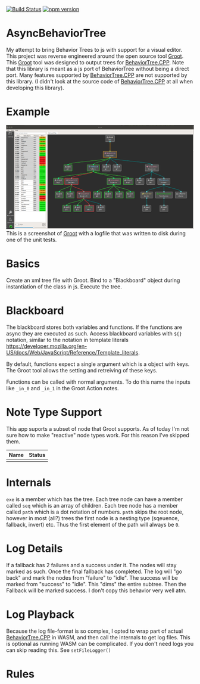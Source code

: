 [![Build Status](https://travis-ci.com/esromneb/AsyncBehaviorTree.svg?branch=master)](https://travis-ci.com/esromneb/AsyncBehaviorTree) [![npm version](https://badge.fury.io/js/async-behavior-tree.svg)](https://badge.fury.io/js/async-behavior-tree)
# AsyncBehaviorTree
My attempt to bring Behavior Trees to js with support for a visual editor.  This project was reverse engineered around the open source tool [Groot](https://github.com/BehaviorTree/Groot).  This [Groot](https://github.com/BehaviorTree/Groot) tool was designed to output trees for [BehaviorTree.CPP](https://github.com/BehaviorTree/BehaviorTree.CPP).  Note that this library is meant as a js port of BehaviorTree without being a direct port.  Many features supported by [BehaviorTree.CPP](https://github.com/BehaviorTree/BehaviorTree.CPP) are not supported by this library.  (I didn't look at the source code of [BehaviorTree.CPP](https://github.com/BehaviorTree/BehaviorTree.CPP) at all when developing this library).

# Example
![](img/abt-groot-screenshot.png)
This is a screenshot of [Groot](https://github.com/BehaviorTree/Groot) with a logfile that was written to disk during one of the unit tests.

# Basics
Create an xml tree file with Groot.  Bind to a "Blackboard" object during instantiation of the class in js.  Execute the tree.

# Blackboard
The blackboard stores both variables and functions.  If the functions are async they are executed as such.  Access blackboard variables with `${}` notation, similar to the notation in template literals https://developer.mozilla.org/en-US/docs/Web/JavaScript/Reference/Template_literals.

By default, functions expect a single argument which is a object with keys.  The Groot tool allows the setting and retreiving of these keys.

Functions can be called with normal arguments. To do this name the inputs like `_in_0` and `_in_1` in the Groot Action notes.

# Note Type Support
This app suports a subset of node that Groot supports.  As of today I'm not sure how to make "reactive" node types work.  For this reason I've skipped them.

|  Name       |  Status        |
|-------------|----------------|
|             |                |


# Internals
`exe` is a member which has the tree.  Each tree node can have a member called `seq` which is an array of children.  Each tree node has a member called `path` which is a dot notation of numbers.  `path` skips the root node, however in most (all?) trees the first node is a nesting type (sqeuence, fallback, invert) etc.  Thus the first element of the path will always be `0`.


# Log Details
If a fallback has 2 failures and a success under it. The nodes will stay marked as such.  Once the final fallback has completed. The log will "go back" and mark the nodes from "failure" to "idle". The success will be marked from "success" to "idle".  This "dims" the entire subtree.  Then the Fallback will be marked success.  I don't copy this behavior very well atm.

# Log Playback
Because the log file-format is so complex, I opted to wrap part of actual [BehaviorTree.CPP](https://github.com/BehaviorTree/BehaviorTree.CPP) in WASM, and then call the internals to get log files.  This is optional as running WASM can be complicated.  If you don't need logs you can skip reading this.  See `setFileLogger()`


# Rules
